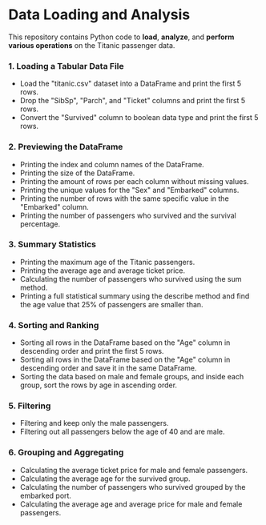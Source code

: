 # Data Loading and Analysis
This repository contains Python code to **load**, **analyze**, and **perform various operations** on the Titanic passenger data.

### 1. Loading a Tabular Data File
- Load the "titanic.csv" dataset into a DataFrame and print the first 5 rows.
- Drop the "SibSp", "Parch", and "Ticket" columns and print the first 5 rows.
- Convert the "Survived" column to boolean data type and print the first 5 rows.

### 2. Previewing the DataFrame
- Printing the index and column names of the DataFrame.
- Printing the size of the DataFrame.
- Printing the amount of rows per each column without missing values.
- Printing the unique values for the "Sex" and "Embarked" columns.
- Printing the number of rows with the same specific value in the "Embarked" column.
- Printing the number of passengers who survived and the survival percentage.

### 3. Summary Statistics
- Printing the maximum age of the Titanic passengers.
- Printing the average age and average ticket price.
- Calculating the number of passengers who survived using the sum method.
- Printing a full statistical summary using the describe method and find the age value that 25% of passengers are smaller than.

### 4. Sorting and Ranking
- Sorting all rows in the DataFrame based on the "Age" column in descending order and print the first 5 rows.
- Sorting all rows in the DataFrame based on the "Age" column in descending order and save it in the same DataFrame.
- Sorting the data based on male and female groups, and inside each group, sort the rows by age in ascending order.

### 5. Filtering
- Filtering and keep only the male passengers.
- Filtering out all passengers below the age of 40 and are male.

### 6. Grouping and Aggregating
- Calculating the average ticket price for male and female passengers.
- Calculating the average age for the survived group.
- Calculating the number of passengers who survived grouped by the embarked port.
- Calculating the average age and average price for male and female passengers.
